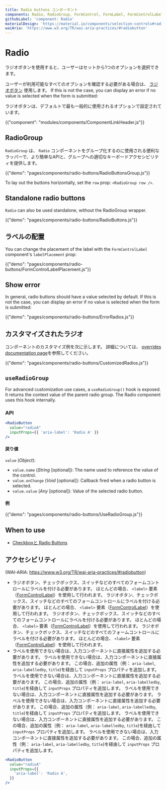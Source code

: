 ```yaml
---
title: Radio buttons コンポーネント
components: Radio, RadioGroup, FormControl, FormLabel, FormControlLabel
githubLabel: 'component: Radio'
materialDesign: 'https://material.io/components/selection-controls#radio-buttons'
waiAria: 'https://www.w3.org/TR/wai-aria-practices/#radiobutton'
---
```


# Radio

<p class="description">ラジオボタンを使用すると、ユーザーはセットから1つのオプションを選択できます。</p>

ユーザーが利用可能なすべてのオプションを確認する必要がある場合は、 [ラジオボタン](https://material.io/design/components/selection-controls.html#radio-buttons) 使用します。 If this is not the case, you can display an error if no value is selected when the form is submitted:

ラジオボタンは、デフォルトで最も一般的に使用されるオプションで設定されています。

{{"component": "modules/components/ComponentLinkHeader.js"}}

## RadioGroup

`RadioGroup` は、 `Radio` コンポーネントをグループ化するのに使用される便利なラッパーで、より簡単なAPIと、グループへの適切なキーボードアクセシビリティを提供します。

{{"demo": "pages/components/radio-buttons/RadioButtonsGroup.js"}}

To lay out the buttons horizontally, set the `row` prop: `<RadioGroup row />`.

## Standalone radio buttons

`Radio` can also be used standalone, without the RadioGroup wrapper.

{{"demo": "pages/components/radio-buttons/RadioButtons.js"}}

## ラベルの配置

You can change the placement of the label with the `FormControlLabel` component's `labelPlacement` prop:

{{"demo": "pages/components/radio-buttons/FormControlLabelPlacement.js"}}

## Show error

In general, radio buttons should have a value selected by default. If this is not the case, you can display an error if no value is selected when the form is submitted:

{{"demo": "pages/components/radio-buttons/ErrorRadios.js"}}

## カスタマイズされたラジオ

コンポーネントのカスタマイズ例を次に示します。 詳細については、 [overrides documentation page](/customization/how-to-customize/)を参照してください。

{{"demo": "pages/components/radio-buttons/CustomizedRadios.js"}}

## `useRadioGroup`

For advanced customization use cases, a `useRadioGroup()` hook is exposed. It returns the context value of the parent radio group. The Radio component uses this hook internally.

### API

```jsx
<RadioButton
  value="radioA"
  inputProps={{ 'aria-label': 'Radio A' }}
/>
```

#### 戻り値

`value` (_Object_):

- `value.name` (_String_ [optional]): The name used to reference the value of the control.
- `value.onChange` (_Void_ [optional]): Callback fired when a radio button is selected.
- `value.value` (_Any_ [optional]): Value of the selected radio button.

#### 例

{{"demo": "pages/components/radio-buttons/UseRadioGroup.js"}}

## When to use

- [Checkboxと Radio Buttons](https://www.nngroup.com/articles/checkboxes-vs-radio-buttons/)

## アクセシビリティ

(WAI-ARIA: https://www.w3.org/TR/wai-aria-practices/#radiobutton)

- ラジオボタン、チェックボックス、スイッチなどのすべてのフォームコントロールにラベルを付ける必要があります。 ほとんどの場合、 `<label>` 要素（[FormControlLabel](/api/form-control-label/)）を使用して行われます。 ラジオボタン、チェックボックス、スイッチなどのすべてのフォームコントロールにラベルを付ける必要があります。 ほとんどの場合、 `<label>` 要素（[FormControlLabel](/api/form-control-label/)）を使用して行われます。 ラジオボタン、チェックボックス、スイッチなどのすべてのフォームコントロールにラベルを付ける必要があります。 ほとんどの場合、 `<label>` 要素（[FormControlLabel](/api/form-control-label/)）を使用して行われます。 ラジオボタン、チェックボックス、スイッチなどのすべてのフォームコントロールにラベルを付ける必要があります。 ほとんどの場合、 `<label>` 要素（[FormControlLabel](/api/form-control-label/)）を使用して行われます。
- ラベルを使用できない場合は、入力コンポーネントに直接属性を追加する必要があります。 ラベルを使用できない場合は、入力コンポーネントに直接属性を追加する必要があります。 この場合、追加の属性（例： `aria-label`, `aria-labelledby`, `title`)を経由して `inputProps` プロパティを追加します。 ラベルを使用できない場合は、入力コンポーネントに直接属性を追加する必要があります。 この場合、追加の属性（例： `aria-label`, `aria-labelledby`, `title`)を経由して `inputProps` プロパティを追加します。 ラベルを使用できない場合は、入力コンポーネントに直接属性を追加する必要があります。 ラベルを使用できない場合は、入力コンポーネントに直接属性を追加する必要があります。 この場合、追加の属性（例： `aria-label`, `aria-labelledby`, `title`)を経由して `inputProps` プロパティを追加します。 ラベルを使用できない場合は、入力コンポーネントに直接属性を追加する必要があります。 この場合、追加の属性（例： `aria-label`, `aria-labelledby`, `title`)を経由して `inputProps` プロパティを追加します。 ラベルを使用できない場合は、入力コンポーネントに直接属性を追加する必要があります。 この場合、追加の属性（例： `aria-label`, `aria-labelledby`, `title`)を経由して `inputProps` プロパティを追加します。

```jsx
<RadioButton
  value="radioA"
  inputProps={{
    'aria-label': 'Radio A',
  }}
/>
```
